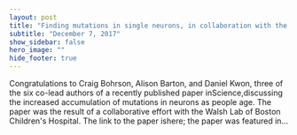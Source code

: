 ```yaml
---
layout: post
title: "Finding mutations in single neurons, in collaboration with the Walsh Lab"
subtitle: "December 7, 2017"
show_sidebar: false
hero_image: ""
hide_footer: true
---
```


Congratulations to Craig Bohrson, Alison Barton, and Daniel Kwon, three of the six co-lead authors of a recently published paper inScience,discussing the increased accumulation of mutations in neurons as people age. The paper was the result of a collaborative effort with the Walsh Lab of Boston Children's Hospital. The link to the paper ishere; the paper was featured in...

